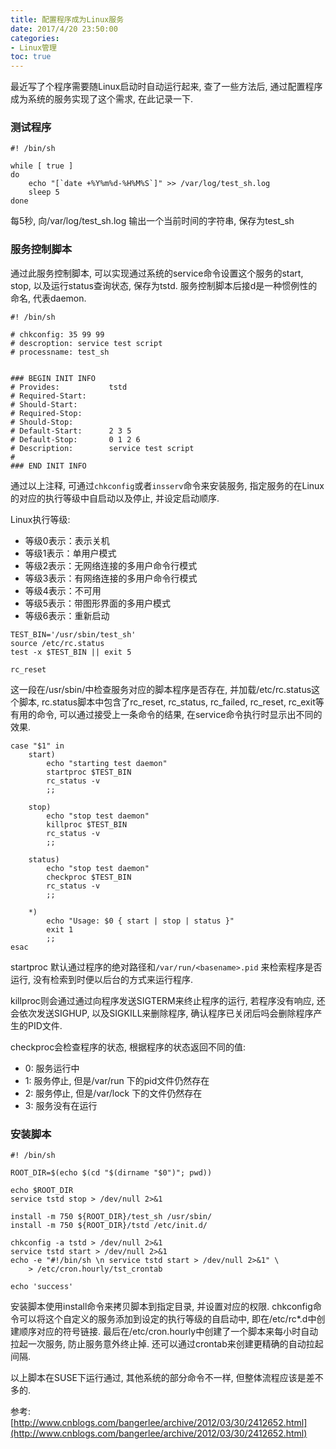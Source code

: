 ```yaml
---
title: 配置程序成为Linux服务
date: 2017/4/20 23:50:00
categories:
- Linux管理
toc: true
---
```


最近写了个程序需要随Linux启动时自动运行起来, 查了一些方法后, 通过配置程序成为系统的服务实现了这个需求, 在此记录一下.


### 测试程序
```
#! /bin/sh

while [ true ]
do
    echo "[`date +%Y%m%d-%H%M%S`]" >> /var/log/test_sh.log
    sleep 5
done
```
每5秒, 向/var/log/test_sh.log 输出一个当前时间的字符串, 保存为test_sh


### 服务控制脚本
通过此服务控制脚本, 可以实现通过系统的service命令设置这个服务的start, stop, 以及运行status查询状态, 保存为tstd. 服务控制脚本后接d是一种惯例性的命名, 代表daemon.
```
#! /bin/sh

# chkconfig: 35 99 99
# descroption: service test script
# processname: test_sh


### BEGIN INIT INFO
# Provides:           tstd
# Required-Start:
# Should-Start: 
# Required-Stop: 
# Should-Stop: 
# Default-Start:      2 3 5
# Default-Stop:       0 1 2 6
# Description:        service test script 
#
### END INIT INFO
```
通过以上注释, 可通过`chkconfig`或者`insserv`命令来安装服务, 指定服务的在Linux的对应的执行等级中自启动以及停止, 并设定启动顺序.

Linux执行等级:
- 等级0表示：表示关机
- 等级1表示：单用户模式
- 等级2表示：无网络连接的多用户命令行模式
- 等级3表示：有网络连接的多用户命令行模式
- 等级4表示：不可用
- 等级5表示：带图形界面的多用户模式
- 等级6表示：重新启动

```
TEST_BIN='/usr/sbin/test_sh'
source /etc/rc.status
test -x $TEST_BIN || exit 5

rc_reset
```
这一段在/usr/sbin/中检查服务对应的脚本程序是否存在, 并加载/etc/rc.status这个脚本, rc.status脚本中包含了rc_reset, rc_status, rc_failed, rc_reset, rc_exit等有用的命令, 可以通过接受上一条命令的结果, 在service命令执行时显示出不同的效果.


```
case "$1" in
    start)
        echo "starting test daemon"
        startproc $TEST_BIN
        rc_status -v
        ;;
    
    stop)
        echo "stop test daemon"
        killproc $TEST_BIN
        rc_status -v
        ;;
        
    status)
        echo "stop test daemon"
        checkproc $TEST_BIN
        rc_status -v
        ;;
        
    *)
        echo "Usage: $0 { start | stop | status }"
        exit 1
        ;;
esac
```
startproc 默认通过程序的绝对路径和`/var/run/<basename>.pid` 来检索程序是否运行, 没有检索到时便以后台的方式来运行程序.

killproc则会通过通过向程序发送SIGTERM来终止程序的运行, 若程序没有响应, 还会依次发送SIGHUP, 以及SIGKILL来删除程序, 确认程序已关闭后吗会删除程序产生的PID文件.

checkproc会检查程序的状态, 根据程序的状态返回不同的值:
- 0: 服务运行中
- 1: 服务停止, 但是/var/run 下的pid文件仍然存在
- 2: 服务停止, 但是/var/lock 下的文件仍然存在
- 3: 服务没有在运行


### 安装脚本
```
#! /bin/sh

ROOT_DIR=$(echo $(cd "$(dirname "$0")"; pwd))

echo $ROOT_DIR
service tstd stop > /dev/null 2>&1

install -m 750 ${ROOT_DIR}/test_sh /usr/sbin/
install -m 750 ${ROOT_DIR}/tstd /etc/init.d/

chkconfig -a tstd > /dev/null 2>&1
service tstd start > /dev/null 2>&1
echo -e "#!/bin/sh \n service tstd start > /dev/null 2>&1" \
    > /etc/cron.hourly/tst_crontab

echo 'success'
```
安装脚本使用install命令来拷贝脚本到指定目录, 并设置对应的权限. chkconfig命令可以将这个自定义的服务添加到设定的执行等级的自启动中, 即在/etc/rc*.d中创建顺序对应的符号链接.
最后在/etc/cron.hourly中创建了一个脚本来每小时自动拉起一次服务, 防止服务意外终止掉. 还可以通过crontab来创建更精确的自动拉起间隔.

以上脚本在SUSE下运行通过, 其他系统的部分命令不一样, 但整体流程应该是差不多的.


参考: [http://www.cnblogs.com/bangerlee/archive/2012/03/30/2412652.html](http://www.cnblogs.com/bangerlee/archive/2012/03/30/2412652.html)
